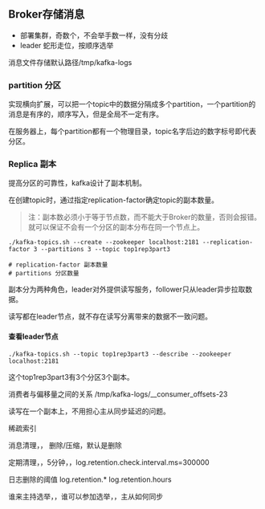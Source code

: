 ## Broker存储消息

* 部署集群，奇数个，不会举手数一样，没有分歧
* leader 蛇形走位，按顺序选举



消息文件存储默认路径/tmp/kafka-logs

### partition 分区

实现横向扩展，可以把一个topic中的数据分隔成多个partition，一个partition的消息是有序的，顺序写入，但是全局不一定有序。

在服务器上，每个partition都有一个物理目录，topic名字后边的数字标号即代表分区。

### Replica 副本

提高分区的可靠性，kafka设计了副本机制。

在创建topic时，通过指定replication-factor确定topic的副本数量。

> 注：副本数必须小于等于节点数，而不能大于Broker的数量，否则会报错。就可以保证不会有一个分区的副本分布在同一个节点上。

```shell
./kafka-topics.sh --create --zookeeper localhost:2181 --replication-factor 3 --partitions 3 --topic top1rep3part3

# replication-factor 副本数量
# partitions 分区数量
```

副本分为两种角色，leader对外提供读写服务，follower只从leader异步拉取数据。

读写都在leader节点，就不存在读写分离带来的数据不一致问题。

#### 查看leader节点

```shell
./kafka-topics.sh --topic top1rep3part3 --describe --zookeeper localhost:2181
```

这个top1rep3part3有3个分区3个副本。











消费者与偏移量之间的关系 /tmp/kafka-logs/__consumer_offsets-23


读写在一个副本上，不用担心主从同步延迟的问题。


稀疏索引








消息清理，， 删除/压缩，默认是删除

定期清理，，5分钟，，log.retention.check.interval.ms=300000

日志删除的阈值
log.retention.*
log.retention.hours



谁来主持选举，，谁可以参加选举，，主从如何同步



